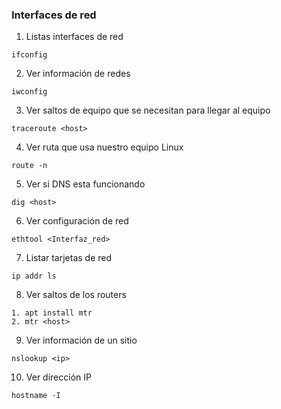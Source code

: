 ### Interfaces de red

1. Listas interfaces de red

```
ifconfig
```

2. Ver información de redes

```
iwconfig
```

3. Ver saltos de equipo que se necesitan para llegar al equipo

```
traceroute <host>
```

4. Ver ruta que usa nuestro equipo Linux

```
route -n
```

5. Ver si DNS esta funcionando

```
dig <host>
```

6. Ver configuración de red

```
ethtool <Interfaz_red>
```

7. Listar tarjetas de red

```
ip addr ls
```

8. Ver saltos de los routers


```
1. apt install mtr
2. mtr <host>
```

9. Ver información de un sitio

```
nslookup <ip>
```

10. Ver dirección IP
```
hostname -I
```
